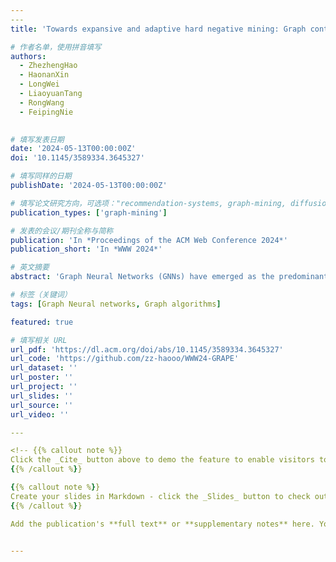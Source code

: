 ```yaml
---
​---
title: 'Towards expansive and adaptive hard negative mining: Graph contrastive learning via subspace preserving'

# 作者名单，使用拼音填写
authors:
  - ZhezhengHao
  - HaonanXin
  - LongWei
  - LiaoyuanTang
  - RongWang
  - FeipingNie

  
# 填写发表日期
date: '2024-05-13T00:00:00Z'
doi: '10.1145/3589334.3645327'

# 填写同样的日期
publishDate: '2024-05-13T00:00:00Z'

# 填写论文研究方向，可选项："recommendation-systems, graph-mining, diffusion-models, knowledge-distillation"
publication_types: ['graph-mining']

# 发表的会议/期刊全称与简称
publication: 'In *Proceedings of the ACM Web Conference 2024*'
publication_short: 'In *WWW 2024*'

# 英文摘要
abstract: 'Graph Neural Networks (GNNs) have emerged as the predominant approach for analyzing graph data on the web and beyond. Contrastive learning (CL), a self-supervised paradigm, not only mitigates reliance on annotations but also has potential in performance. The hard negative sampling strategy that benefits CL in other domains proves ineffective in the context of Graph Contrastive Learning (GCL) due to the message passing mechanism. Embracing the subspace hypothesis in clustering, we propose a method towards expansive and adaptive hard negative mining, referred to as G raph contR astive leA rning via subsP ace prE serving (GRAPE ). Beyond homophily, we argue that false negatives are prevalent over an expansive range and exploring them confers benefits upon GCL. Diverging from existing neighbor-based methods, our method seeks to mine long-range hard negatives throughout subspace, where message passing is conceived as interactions between subspaces. %Empirical investigations back up this strategy. Additionally, our method adaptively scales the hard negatives set through subspace preservation during training. In practice, we develop two schemes to enhance GCL that are pluggable into existing GCL frameworks. The underlying mechanisms are analyzed and the connections to related methods are investigated. Comprehensive experiments demonstrate that our method outperforms across diverse graph datasets and remains competitive across varied application scenarios\footnoteOur code is available at https://github.com/zz-haooo/WWW24-GRAPE.'

# 标签（关键词）
tags: [Graph Neural networks, Graph algorithms]

featured: true

# 填写相关 URL
url_pdf: 'https://dl.acm.org/doi/abs/10.1145/3589334.3645327'
url_code: 'https://github.com/zz-haooo/WWW24-GRAPE'
url_dataset: ''
url_poster: ''
url_project: ''
url_slides: ''
url_source: ''
url_video: ''

​---

<!-- {{% callout note %}}
Click the _Cite_ button above to demo the feature to enable visitors to import publication metadata into their reference management software.
{{% /callout %}}

{{% callout note %}}
Create your slides in Markdown - click the _Slides_ button to check out the example.
{{% /callout %}}

Add the publication's **full text** or **supplementary notes** here. You can use rich formatting such as including [code, math, and images](https://docs.hugoblox.com/content/writing-markdown-latex/). -->


---
```














